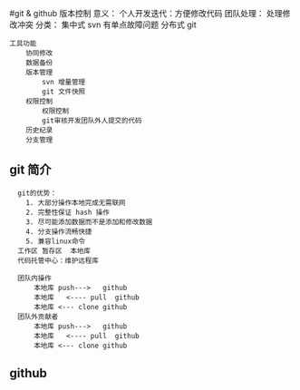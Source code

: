 #git & github 
	版本控制
		意义：
	       个人开发迭代：方便修改代码
	       团队处理： 处理修改冲突
	    分类：
	    	集中式 svn 有单点故障问题
	    	分布式 git  

	工具功能
		协同修改
		数据备份
		版本管理
			svn 增量管理
			git 文件快照
		权限控制
			权限控制
			git审核开发团队外人提交的代码
		历史纪录
		分支管理       
## git 简介
	  git的优势：
	  	1. 大部分操作本地完成无需联网
	  	2. 完整性保证 hash 操作
	  	3. 尽可能添加数据而不是添加和修改数据
	  	4. 分支操作流畅快捷
	  	5. 兼容linux命令	
	  工作区 暂存区  本地库
	  代码托管中心：维护远程库

	  团队内操作
		  本地库 push--->   github
		  本地库	<---- pull  github
		  本地库 <--- clone github
	  团队外贡献者
	  	  本地库 push--->   github
		  本地库	<---- pull  github
		  本地库 <--- clone github 
## github